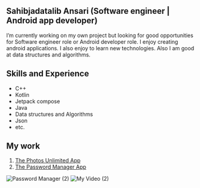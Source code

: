 
## Sahibjadatalib Ansari (Software engineer | Android app developer)
I’m currently working on my own project but looking for good opportunities for Software engineer role or Android developer role.
I enjoy creating android applications. I also enjoy to learn new technologies. Also I am good at data structures and algorithms.

## Skills and Experience
- C++
- Kotlin
- Jetpack compose
- Java
- Data structures and Algorithms
- Json
- etc.

## My work

1. [The Photos Unlimited App](https://github.com/Sahibjadatalib/Photos-Unlimited/blob/finished/README.md)
2. [The Password Manager App](https://github.com/Sahibjadatalib/PasswordManagerApp/blob/finished/README.md)


![Password Manager (2)](https://user-images.githubusercontent.com/67537548/133374363-5581ce30-4804-41d4-a5aa-222209c306c5.gif)
![My Video (2)](https://user-images.githubusercontent.com/67537548/133374739-088d968e-731b-4d48-8423-e788a17977aa.gif)




